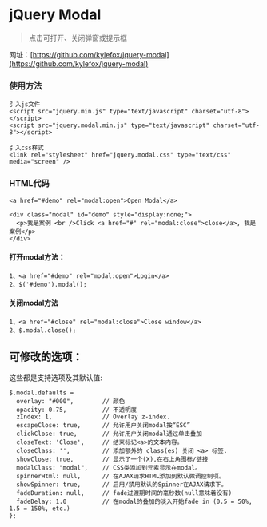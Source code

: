 # jQuery Modal

> 点击可打开、关闭弹窗或提示框

网址：[https://github.com/kylefox/jquery-modal](https://github.com/kylefox/jquery-modal)

### 使用方法
	
	引入js文件
	<script src="jquery.min.js" type="text/javascript" charset="utf-8"></script>
	<script src="jquery.modal.min.js" type="text/javascript" charset="utf-8"></script>

	引入css样式
	<link rel="stylesheet" href="jquery.modal.css" type="text/css" media="screen" />

### HTML代码

	<a href="#demo" rel="modal:open">Open Modal</a>

	<div class="modal" id="demo" style="display:none;">
	  <p>我是案例 <br />Click <a href="#" rel="modal:close">close</a>, 我是案例</p>
	</div>

#### 打开modal方法：	

	1、<a href="#demo" rel="modal:open">Login</a>
	2、$('#demo').modal();

#### 关闭modal方法

	1、<a href="#close" rel="modal:close">Close window</a>
    2、$.modal.close();


## 可修改的选项：

这些都是支持选项及其默认值:

    $.modal.defaults = 
      overlay: "#000",        // 颜色
      opacity: 0.75,          // 不透明度
      zIndex: 1,              // Overlay z-index.
      escapeClose: true,      // 允许用户关闭modal按“ESC”
      clickClose: true,       // 允许用户关闭modal通过单击叠加
      closeText: 'Close',     // 结束标记<a>的文本内容。
      closeClass: '',         // 添加额外的 class(es) 关闭 <a> 标签.
      showClose: true,        // 显示了一个(X),在右上角图标/链接
      modalClass: "modal",    // CSS类添加到元素显示在modal。
      spinnerHtml: null,      // 在AJAX请求HTML添加到默认微调控制项。
      showSpinner: true,      // 启用/禁用默认的Spinner在AJAX请求下。
      fadeDuration: null,     // fade过渡期时间的毫秒数(null意味着没有)
      fadeDelay: 1.0          // 在modal的叠加的淡入开始fade in (0.5 = 50%, 1.5 = 150%, etc.)
    };


